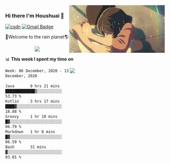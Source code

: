 <img  align='right' height="150" src="https://github.com/LikeRainDay/LikeRainDay/blob/master/pic/img_rain_1.gif?raw=true">



### Hi there I'm Houshuai :lemon:

[![csdn](https://img.shields.io/badge/-csdn-c14438?style=flat-square&logo=c&logoColor=white)](https://blog.csdn.net/qq_15807167)
[![Gmail Badge](https://img.shields.io/badge/-gmail-c14438?style=flat-square&logo=Gmail&logoColor=white&link=mailto:houshuai0816@gmail.com)](mailto:houshuai0816@gmail.com)

🚀Welcome to the rain planet🌎

<center>
<img align='center'  src="https://source.unsplash.com/random/1200x600">
</center>

📊 **This week I spent my time on**

<img align='right'   width="300" src="https://github-readme-stats.vercel.app/api?username=LikeRainDay&show_icons=true&title_color=fff&icon_color=79ff97&text_color=9f9f9f&bg_color=151515">

<!--START_SECTION:waka-->
```text
Week: 06 December, 2020 - 13 December, 2020

Java       9 hrs 21 mins   █████████████▒░░░░░░░░░░░   53.73 % 
Kotlin     3 hrs 17 mins   ████▓░░░░░░░░░░░░░░░░░░░░   18.88 % 
Groovy     1 hr 10 mins    █▓░░░░░░░░░░░░░░░░░░░░░░░   06.79 % 
Markdown   1 hr 8 mins     █▓░░░░░░░░░░░░░░░░░░░░░░░   06.59 % 
Bash       31 mins         ▓░░░░░░░░░░░░░░░░░░░░░░░░   03.01 % 
```
<!--END_SECTION:waka-->
